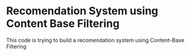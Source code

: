 # Recomendation System using Content Base Filtering
This code is trying to build a recomendation system using Content-Base  Filtering